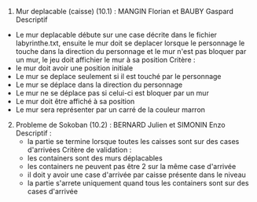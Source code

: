 1. Mur deplacable (caisse) (10.1) : MANGIN Florian et BAUBY Gaspard
Descriptif
  - Le mur deplacable débute sur une case décrite dans le fichier labyrinthe.txt, ensuite le mur doit se deplacer
    lorsque le personnage le touche dans la direction du personnage et le mur n'est pas bloquer par un mur, 
    le jeu doit affichier le mur à sa position
Critère : 
  - le mur doit avoir une position initiale
  - Le mur se deplace seulement si il est touché par le personnage
  - Le mur se déplace dans la direction du personnage
  - Le mur ne se déplace pas si celui-ci est bloquer par un mur
  - Le mur doit être affiché à sa position
  - Le mur sera représenter par un carré de la couleur marron




2. Probleme de Sokoban (10.2) : BERNARD Julien et SIMONIN Enzo
Descriptif : 
    - la partie se termine lorsque toutes les caisses sont sur des cases d'arrivées
Critère de validation : 
    - les containers sont des murs déplacables
    - les containers ne peuvent pas être 2 sur la même case d'arrivée 
    - il doit y avoir une case d'arrivée par caisse présente dans le niveau
    - la partie s'arrete uniquement quand tous les containers sont sur des cases d'arrivée

